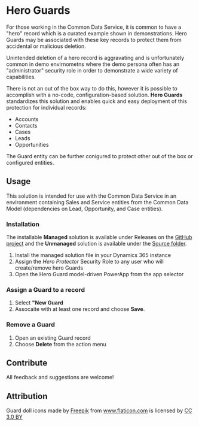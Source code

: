 # Hero Guards

For those working in the Common Data Service, it is common to have a "hero" record which is a curated example shown in demonstrations. Hero Guards may be associated with these key records to protect them from accidental or malicious deletion.

Unintended deletion of a hero record is aggravating and is unfortunately common in demo envirnometns where the demo persona often has an "administrator" security role in order to demonstrate a wide variety of capabilities.

There is not an out of the box way to do this, however it is possible to accomplish with a no-code, configuration-based solution. **Hero Guards** standardizes this solution and enables quick and easy deployment of this protection for individual records:

- Accounts
- Contacts
- Cases
- Leads
- Opportunities

The Guard entity can be further conigured to protect other out of the box or configured entities.

## Usage

This solution is intended for use with the Common Data Service in an environment containing Sales and Service entities from the Common Data Model (dependencies on Lead, Opportunity, and Case entities).

### Installation

The installable **Managed** solution is available under Releases on the [GitHub project](https://github.com/mathyousee/Hero-Guard/releases) and the **Unmanaged** solution is available under the [Source folder](/Source).

1) Install the managed solution file in your Dynamics 365 instance
2) Assign the *Hero Protector* Security Role to any user who will create/remove hero Guards
3) Open the Hero Guard model-driven PowerApp from the app selector

### Assign a Guard to a record

1) Select **"New Guard**
2) Assocaite with at least one record and choose **Save**.

### Remove a Guard

1) Open an existing Guard record
2) Choose **Delete** from the action menu

## Contribute

All feedback and suggestions are welcome!

## Attribution

Guard doll icons made by <a href="https://www.freepik.com/" title="Freepik">Freepik</a> from <a href="https://www.flaticon.com/" title="Flaticon">www.flaticon.com</a> is licensed by <a href="http://creativecommons.org/licenses/by/3.0/" title="Creative Commons BY 3.0" target="_blank">CC 3.0 BY</a>
